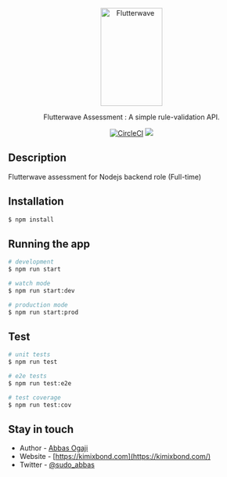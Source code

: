 <p align="center">
    <img title="Flutterwave" height="200" src="https://flutterwave.com/images/logo-colored.svg" width="50%"/>
</p>

  <p align="center">Flutterwave Assessment : A simple rule-validation API.</p>
  <p align="center"> 
    <a href="https://kimixbond.com" target="_blank"><img src="https://img.shields.io/circleci/build/github/abbasogaji/nst-kimixbond?token=caac330428d4cb01f470d173c61514b0d6c552b7" alt="CircleCI" /></a>
    <a href="https://codecov.io/gh/abbasogaji/nst-kimixbond">
      <img src="https://codecov.io/gh/abbasogaji/nst-kimixbond/branch/master/graph/badge.svg?token=QQC95CIAOR" />
    </a>
   </p>

## Description
Flutterwave assessment for Nodejs backend role (Full-time)

## Installation

```bash
$ npm install
```

## Running the app

```bash
# development
$ npm run start

# watch mode
$ npm run start:dev

# production mode
$ npm run start:prod
```

## Test

```bash
# unit tests
$ npm run test

# e2e tests
$ npm run test:e2e

# test coverage
$ npm run test:cov
```

## Stay in touch

- Author - [Abbas Ogaji](https://abbasogaji.dev)
- Website - [https://kimixbond.com](https://kimixbond.com/)
- Twitter - [@sudo_abbas](https://twitter.com/sudo_abbas)